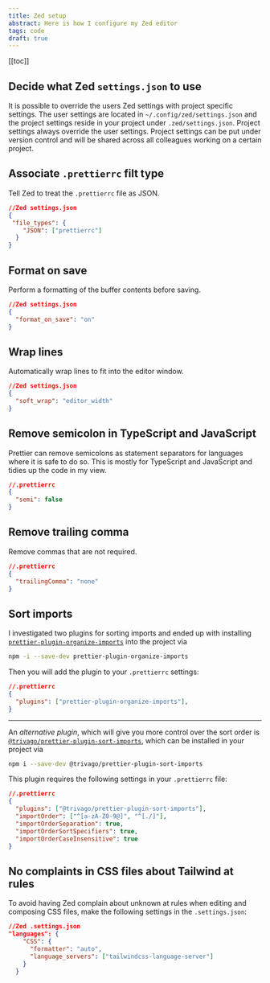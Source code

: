 ```yaml
---
title: Zed setup
abstract: Here is how I configure my Zed editor
tags: code
draft: true
---
```



[[toc]]

## Decide what Zed `settings.json` to use

It is possible to override the users Zed settings with project specific settings. The user settings are located in `~/.config/zed/settings.json` and the project settings reside in your project under `.zed/settings.json`. Project settings always override the user settings. Project settings can be put under version control and will be shared across all colleagues working on a certain project.

## Associate `.prettierrc` filt type

Tell Zed to treat the `.prettierrc` file as JSON. 

```json
//Zed settings.json
{
 "file_types": {
    "JSON": ["prettierrc"]
  }
}
```

## Format on save

Perform a formatting of the buffer contents before saving.

```json
//Zed settings.json
{
  "format_on_save": "on"
}
```

## Wrap lines

Automatically wrap lines to fit into the editor window.

```json
//Zed settings.json
{
  "soft_wrap": "editor_width"
}
```

## Remove semicolon in TypeScript and JavaScript

Prettier can remove semicolons as statement separators for languages where it is safe to do so. This is mostly for TypeScript and JavaScript and tidies up the code in my view.

```json
//.prettierrc
{
  "semi": false
}
```

## Remove trailing comma

Remove commas that are not required.

```json
//.prettierrc
{
  "trailingComma": "none"
}
```


## Sort imports

I investigated two plugins for sorting imports and ended up with installing [`prettier-plugin-organize-imports`](https://www.npmjs.com/package/prettier-plugin-organize-imports) into the project via 

```sh
npm -i --save-dev prettier-plugin-organize-imports
```

Then you will add the plugin to your `.prettierrc` settings:

```json
//.prettierrc
{
  "plugins": ["prettier-plugin-organize-imports"],
}
```

----

An *alternative plugin*, which will give you more control over the sort order is [`@trivago/prettier-plugin-sort-imports`](https://www.npmjs.com/package/@trivago/prettier-plugin-sort-imports), which can be installed in your project via 

```sh
npm i --save-dev @trivago/prettier-plugin-sort-imports 
```

This plugin requires the following settings in your `.prettierrc` file:

```json
//.prettierrc
{
  "plugins": ["@trivago/prettier-plugin-sort-imports"],
  "importOrder": ["^[a-zA-Z0-9@]", "^[./]"],
  "importOrderSeparation": true,
  "importOrderSortSpecifiers": true,
  "importOrderCaseInsensitive": true
}
```

## No complaints in CSS files about Tailwind at rules

To avoid having Zed complain about unknown at rules when editing and composing CSS files, make the following settings in the `.settings.json`:

```json
//Zed .settings.json
"languages": {
    "CSS": {
      "formatter": "auto",
      "language_servers": ["tailwindcss-language-server"]
    }
  }
```



